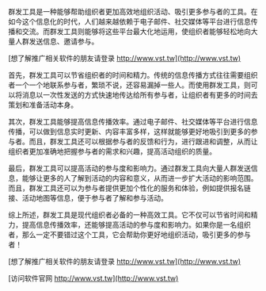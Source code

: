 群发工具是一种能够帮助组织者更加高效地组织活动、吸引更多参与者的工具。在如今这个信息化的时代，人们越来越依赖于电子邮件、社交媒体等平台进行信息传播和交流。而群发工具则能够将这些平台最大化地运用，使组织者能够轻松地向大量人群发送信息、邀请参与。

[想了解推广相关软件的朋友请登录 http://www.vst.tw](http://www.vst.tw)

首先，群发工具可以节省组织者的时间和精力。传统的信息传播方式往往需要组织者一个一个地联系参与者，繁琐不说，还容易漏掉一些人。而使用群发工具，则可以将消息以一次性发送的方式快速地传达给所有参与者，让组织者有更多的时间去策划和准备活动本身。

其次，群发工具能够提高信息传播效率。通过电子邮件、社交媒体等平台进行信息传播，可以做到信息实时更新、内容丰富多样，这样就能够更好地吸引到更多的参与者。而且，群发工具还可以根据参与者的反馈和行为，进行跟进和调整，从而让组织者更加准确地把握参与者的需求和兴趣，提高活动组织的质量。

最后，群发工具可以提高活动的参与度和影响力。通过群发工具向大量人群发送信息，能够让更多的人了解到活动的内容和意义，从而进一步扩大活动的影响范围。而且，群发工具还可以为参与者提供更加个性化的服务和体验，例如提供报名链接、活动地图等信息，便于参与者了解和参与活动。

综上所述，群发工具是现代组织者必备的一种高效工具。它不仅可以节省时间和精力，提高信息传播效率，还能够提高活动的参与度和影响力。如果你是一名组织者，那么一定不要错过这个工具，它会帮助你更好地组织活动，吸引更多的参与者！

[想了解推广相关软件的朋友请登录 http://www.vst.tw](http://www.vst.tw)


[访问软件官网 http://www.vst.tw](http://www.vst.tw)
